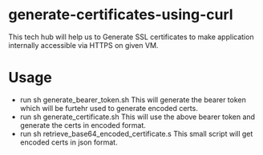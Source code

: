 # generate-certificates-using-curl
This tech hub will help us to Generate SSL certificates to make application internally accessible via HTTPS on given VM. </br>

# Usage
- run sh generate_bearer_token.sh
This will generate the bearer token which will be furtehr used to generate encoded certs. </br>
- run sh generate_certificate.sh
This will use the above bearer token and generate the certs in encoded format. </br>
- run sh retrieve_base64_encoded_certificate.s
This small script will get encoded certs in json format. </br>
